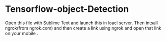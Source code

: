 # Tensorflow-object-Detection
Open this file with Sublime Text and launch this in loacl server.
Then intsall ngrok(from ngrok.com) and then create a link using ngrok and open that link on your mobile .
